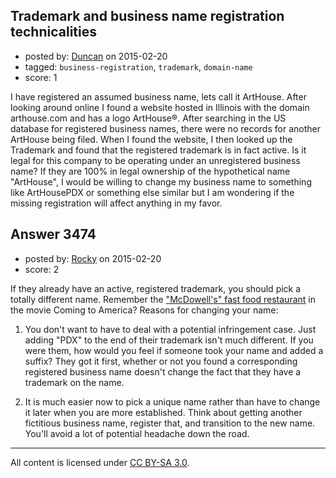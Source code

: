 ## Trademark and business name registration technicalities

- posted by: [Duncan](https://stackexchange.com/users/4318372/duncan) on 2015-02-20
- tagged: `business-registration`, `trademark`, `domain-name`
- score: 1

I have registered an assumed business name, lets call it ArtHouse. After looking around online I found a website hosted in Illinois with the domain arthouse.com and has a logo ArtHouse®. After searching in the US database for registered business names, there were no records for another ArtHouse being filed. When I found the website, I then looked up the Trademark and found that the registered trademark is in fact active. Is it legal for this company to be operating under an unregistered business name? If they are 100% in legal ownership of the hypothetical name "ArtHouse", I would be willing to change my business name to something like ArtHousePDX or something else similar but I am wondering if the missing registration will affect anything in my favor.


## Answer 3474

- posted by: [Rocky](https://stackexchange.com/users/4448541/rocky) on 2015-02-20
- score: 2

<p>If they already have an active, registered trademark, you should pick a totally different name. Remember the <a href="https://www.youtube.com/watch?v=29wNCH4RBrk" rel="nofollow">"McDowell's" fast food restaurant</a> in the movie Coming to America? Reasons for changing your name:</p>

<ol>
<li><p>You don't want to have to deal with a potential infringement case. Just adding "PDX" to the end of their trademark isn't much different. If you were them, how would you feel if someone took your name and added a suffix? They got it first, whether or not you found a corresponding registered business name doesn't change the fact that they have a trademark on the name.</p></li>
<li><p>It is much easier now to pick a unique name rather than have to change it later when you are more established. Think about getting another fictitious business name, register that, and transition to the new name. You'll avoid a lot of potential headache down the road.</p></li>
</ol>




---

All content is licensed under [CC BY-SA 3.0](https://creativecommons.org/licenses/by-sa/3.0/).
